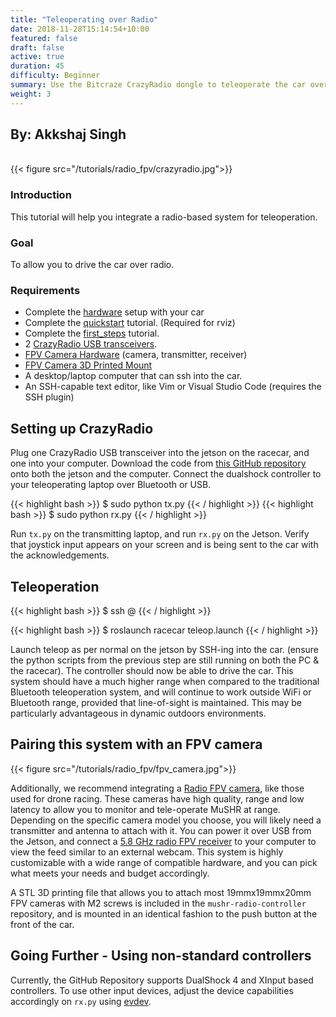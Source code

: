 ```yaml
---
title: "Teleoperating over Radio"
date: 2018-11-28T15:14:54+10:00
featured: false
draft: false
active: true
duration: 45 
difficulty: Beginner 
summary: Use the Bitcraze CrazyRadio dongle to teleoperate the car over radio.
weight: 3
---
```


<h2> By: Akkshaj Singh</h2>

<br>
{{< figure src="/tutorials/radio_fpv/crazyradio.jpg">}}
<br>

### Introduction
This tutorial will help you integrate a radio-based system for teleoperation.

### Goal 
To allow you to drive the car over radio.

### Requirements
  - Complete the [hardware](/hardware/build_instructions) setup with your car
  - Complete the [quickstart](/tutorials/quickstart) tutorial. (Required for rviz)
  - Complete the [first_steps](/tutorials/first_steps/) tutorial.
  - 2 [CrazyRadio USB transceivers](https://www.bitcraze.io/products/crazyradio-pa/).
  - [FPV Camera Hardware](https://www.getfpv.com/fpv/cameras.html) (camera, transmitter, receiver)
  - [FPV Camera 3D Printed Mount](https://github.com/prl-mushr/mushr-radio-controller/blob/main/FPV%20Camera%20Mount.stl)
  - A desktop/laptop computer that can ssh into the car.
  - An SSH-capable text editor, like Vim or Visual Studio Code (requires the SSH plugin)


## Setting up CrazyRadio

Plug one CrazyRadio USB transceiver into the jetson on the racecar, and one into your computer. Download the code from [this GitHub repository](https://github.com/prl-mushr/mushr-radio-controller) onto both the jetson and the computer. Connect the dualshock controller to your teleoperating laptop over Bluetooth or USB.

{{< highlight bash >}} $ sudo python tx.py {{< / highlight >}}
{{< highlight bash >}} $ sudo python rx.py {{< / highlight >}}

Run `tx.py` on the transmitting laptop, and run `rx.py` on the Jetson. Verify that joystick input appears on your screen and is being sent to the car with the acknowledgements.

## Teleoperation

{{< highlight bash >}}
$ ssh <user>@<car ip> 
{{< / highlight >}}

{{< highlight bash >}}
$ roslaunch racecar teleop.launch 
{{< / highlight >}}

Launch teleop as per normal on the jetson by SSH-ing into the car. (ensure the python scripts from the previous step are still running on both the PC & the racecar). The controller should now be able to drive the car. This system should have a much higher range when compared to the traditional Bluetooth teleoperation system, and will continue to work outside WiFi or Bluetooth range, provided that line-of-sight is maintained. This may be particularly advantageous in dynamic outdoors environments.

## Pairing this system with an FPV camera

{{< figure src="/tutorials/radio_fpv/fpv_camera.jpg">}}

Additionally, we recommend integrating a [Radio FPV camera](https://www.getfpv.com/fpv/cameras.html), like those used for drone racing. These cameras have high quality, range and low latency to allow you to monitor and tele-operate MuSHR at range. Depending on the specific camera model you choose, you will likely need a transmitter and antenna to attach with it. You can power it over USB from the Jetson, and connect a [5.8 GHz radio FPV receiver](https://www.amazon.com/s?k=fpv+receiver) to your computer to view the feed similar to an external webcam. This system is highly customizable with a wide range of compatible hardware, and you can pick what meets your needs and budget accordingly.

A STL 3D printing file that allows you to attach most 19mmx19mmx20mm FPV cameras with M2 screws is included in the `mushr-radio-controller` repository, and is mounted in an identical fashion to the push button at the front of the car.

## Going Further - Using non-standard controllers

Currently, the GitHub Repository supports DualShock 4 and XInput based controllers. To use other input devices, adjust the device capabilities accordingly on `rx.py` using [evdev](https://python-evdev.readthedocs.io/en/latest/).
